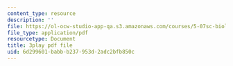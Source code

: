 ```yaml
---
content_type: resource
description: ''
file: https://ol-ocw-studio-app-qa.s3.amazonaws.com/courses/5-07sc-biological-chemistry-i-fall-2013/6d299601babbb237953d2adc2bfb850c_IKXWnA5Xdqo.pdf
file_type: application/pdf
resourcetype: Document
title: 3play pdf file
uid: 6d299601-babb-b237-953d-2adc2bfb850c
---
```

